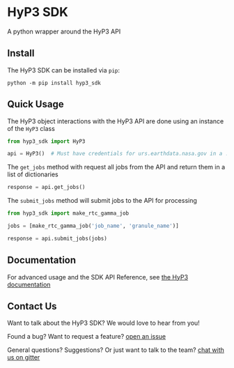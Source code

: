 # HyP3 SDK

A python wrapper around the HyP3 API

## Install

The HyP3 SDK can be installed via `pip`:

```
python -m pip install hyp3_sdk
```

## Quick Usage

The HyP3 object interactions with the HyP3 API are done using an instance of the `HyP3` class
```python
from hyp3_sdk import HyP3

api = HyP3()  # Must have credentials for urs.earthdata.nasa.gov in a .netrc file for this to work
```
The `get_jobs` method with request all jobs from the API and return them in a list of dictionaries
```python
response = api.get_jobs()
```

The `submit_jobs` method will submit jobs to the API for processing
```python
from hyp3_sdk import make_rtc_gamma_job

jobs = [make_rtc_gamma_job('job_name', 'granule_name')]

response = api.submit_jobs(jobs)
```

## Documentation

For advanced usage and the SDK API Reference, see [the HyP3 documentation](https://asfhyp3.github.io/)

## Contact Us

Want to talk about the HyP3 SDK? We would love to hear from you!

Found a bug? Want to request a feature?
[open an issue](https://github.com/ASFHyP3/hyp3-sdk/issues/new)

General questions? Suggestions? Or just want to talk to the team?
[chat with us on gitter](https://gitter.im/ASFHyP3/community)
